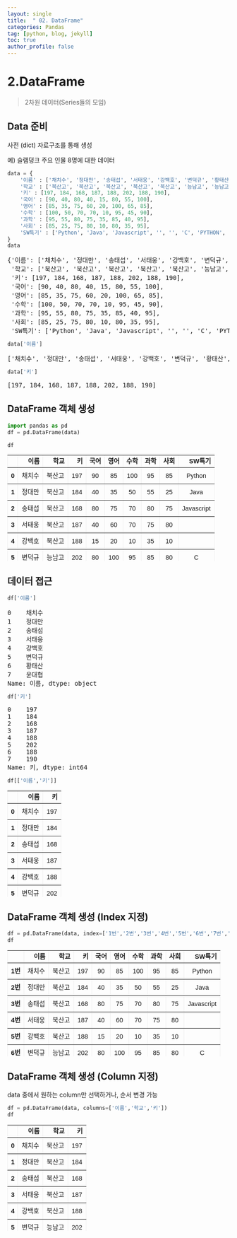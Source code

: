 ```yaml
---
layout: single
title:  " 02. DataFrame"
categories: Pandas
tag: [python, blog, jekyll]
toc: true
author_profile: false
---
```


<head>
  <style>
    table.dataframe {
      white-space: normal;
      width: 100%;
      height: 240px;
      display: block;
      overflow: auto;
      font-family: Arial, sans-serif;
      font-size: 0.9rem;
      line-height: 20px;
      text-align: center;
      border: 0px !important;
    }

    table.dataframe th {
      text-align: center;
      font-weight: bold;
      padding: 8px;
    }

    table.dataframe td {
      text-align: center;
      padding: 8px;
    }

    table.dataframe tr:hover {
      background: #b8d1f3; 
    }

    .output_prompt {
      overflow: auto;
      font-size: 0.9rem;
      line-height: 1.45;
      border-radius: 0.3rem;
      -webkit-overflow-scrolling: touch;
      padding: 0.8rem;
      margin-top: 0;
      margin-bottom: 15px;
      font: 1rem Consolas, "Liberation Mono", Menlo, Courier, monospace;
      color: $code-text-color;
      border: solid 1px $border-color;
      border-radius: 0.3rem;
      word-break: normal;
      white-space: pre;
    }

  .dataframe tbody tr th:only-of-type {
      vertical-align: middle;
  }

  .dataframe tbody tr th {
      vertical-align: top;
  }

  .dataframe thead th {
      text-align: center !important;
      padding: 8px;
  }

  .page__content p {
      margin: 0 0 0px !important;
  }

  .page__content p > strong {
    font-size: 0.8rem !important;
  }

  </style>
</head>


# 2.DataFrame

> 2차원 데이터(Series들의 모임)


## Data 준비

사전 (dict) 자료구조를 통해 생성



예) 슬램덩크 주요 인물 8명에 대한 데이터



```python
data = {
    '이름' : ['채치수', '정대만', '송태섭', '서태웅', '강백호', '변덕규', '황태산', '윤대협'],
    '학교' : ['북산고', '북산고', '북산고', '북산고', '북산고', '능남고', '능남고', '능남고'],
    '키' : [197, 184, 168, 187, 188, 202, 188, 190],
    '국어' : [90, 40, 80, 40, 15, 80, 55, 100],
    '영어' : [85, 35, 75, 60, 20, 100, 65, 85],
    '수학' : [100, 50, 70, 70, 10, 95, 45, 90],
    '과학' : [95, 55, 80, 75, 35, 85, 40, 95],
    '사회' : [85, 25, 75, 80, 10, 80, 35, 95],
    'SW특기' : ['Python', 'Java', 'Javascript', '', '', 'C', 'PYTHON', 'C#']
}
data
```

<pre>
{'이름': ['채치수', '정대만', '송태섭', '서태웅', '강백호', '변덕규', '황태산', '윤대협'],
 '학교': ['북산고', '북산고', '북산고', '북산고', '북산고', '능남고', '능남고', '능남고'],
 '키': [197, 184, 168, 187, 188, 202, 188, 190],
 '국어': [90, 40, 80, 40, 15, 80, 55, 100],
 '영어': [85, 35, 75, 60, 20, 100, 65, 85],
 '수학': [100, 50, 70, 70, 10, 95, 45, 90],
 '과학': [95, 55, 80, 75, 35, 85, 40, 95],
 '사회': [85, 25, 75, 80, 10, 80, 35, 95],
 'SW특기': ['Python', 'Java', 'Javascript', '', '', 'C', 'PYTHON', 'C#']}
</pre>

```python
data['이름']
```

<pre>
['채치수', '정대만', '송태섭', '서태웅', '강백호', '변덕규', '황태산', '윤대협']
</pre>

```python
data['키']
```

<pre>
[197, 184, 168, 187, 188, 202, 188, 190]
</pre>
## DataFrame 객체 생성



```python
import pandas as pd
df = pd.DataFrame(data)
```


```python
df
```

<div>
<style scoped>
    .dataframe tbody tr th:only-of-type {
        vertical-align: middle;
    }

    .dataframe tbody tr th {
        vertical-align: top;
    }

    .dataframe thead th {
        text-align: right;
    }
</style>
<table border="1" class="dataframe">
  <thead>
    <tr style="text-align: right;">
      <th></th>
      <th>이름</th>
      <th>학교</th>
      <th>키</th>
      <th>국어</th>
      <th>영어</th>
      <th>수학</th>
      <th>과학</th>
      <th>사회</th>
      <th>SW특기</th>
    </tr>
  </thead>
  <tbody>
    <tr>
      <th>0</th>
      <td>채치수</td>
      <td>북산고</td>
      <td>197</td>
      <td>90</td>
      <td>85</td>
      <td>100</td>
      <td>95</td>
      <td>85</td>
      <td>Python</td>
    </tr>
    <tr>
      <th>1</th>
      <td>정대만</td>
      <td>북산고</td>
      <td>184</td>
      <td>40</td>
      <td>35</td>
      <td>50</td>
      <td>55</td>
      <td>25</td>
      <td>Java</td>
    </tr>
    <tr>
      <th>2</th>
      <td>송태섭</td>
      <td>북산고</td>
      <td>168</td>
      <td>80</td>
      <td>75</td>
      <td>70</td>
      <td>80</td>
      <td>75</td>
      <td>Javascript</td>
    </tr>
    <tr>
      <th>3</th>
      <td>서태웅</td>
      <td>북산고</td>
      <td>187</td>
      <td>40</td>
      <td>60</td>
      <td>70</td>
      <td>75</td>
      <td>80</td>
      <td></td>
    </tr>
    <tr>
      <th>4</th>
      <td>강백호</td>
      <td>북산고</td>
      <td>188</td>
      <td>15</td>
      <td>20</td>
      <td>10</td>
      <td>35</td>
      <td>10</td>
      <td></td>
    </tr>
    <tr>
      <th>5</th>
      <td>변덕규</td>
      <td>능남고</td>
      <td>202</td>
      <td>80</td>
      <td>100</td>
      <td>95</td>
      <td>85</td>
      <td>80</td>
      <td>C</td>
    </tr>
    <tr>
      <th>6</th>
      <td>황태산</td>
      <td>능남고</td>
      <td>188</td>
      <td>55</td>
      <td>65</td>
      <td>45</td>
      <td>40</td>
      <td>35</td>
      <td>PYTHON</td>
    </tr>
    <tr>
      <th>7</th>
      <td>윤대협</td>
      <td>능남고</td>
      <td>190</td>
      <td>100</td>
      <td>85</td>
      <td>90</td>
      <td>95</td>
      <td>95</td>
      <td>C#</td>
    </tr>
  </tbody>
</table>
</div>


## 데이터 접근



```python
df['이름']
```

<pre>
0    채치수
1    정대만
2    송태섭
3    서태웅
4    강백호
5    변덕규
6    황태산
7    윤대협
Name: 이름, dtype: object
</pre>

```python
df['키']
```

<pre>
0    197
1    184
2    168
3    187
4    188
5    202
6    188
7    190
Name: 키, dtype: int64
</pre>

```python
df[['이름','키']]
```

<div>
<style scoped>
    .dataframe tbody tr th:only-of-type {
        vertical-align: middle;
    }

    .dataframe tbody tr th {
        vertical-align: top;
    }

    .dataframe thead th {
        text-align: right;
    }
</style>
<table border="1" class="dataframe">
  <thead>
    <tr style="text-align: right;">
      <th></th>
      <th>이름</th>
      <th>키</th>
    </tr>
  </thead>
  <tbody>
    <tr>
      <th>0</th>
      <td>채치수</td>
      <td>197</td>
    </tr>
    <tr>
      <th>1</th>
      <td>정대만</td>
      <td>184</td>
    </tr>
    <tr>
      <th>2</th>
      <td>송태섭</td>
      <td>168</td>
    </tr>
    <tr>
      <th>3</th>
      <td>서태웅</td>
      <td>187</td>
    </tr>
    <tr>
      <th>4</th>
      <td>강백호</td>
      <td>188</td>
    </tr>
    <tr>
      <th>5</th>
      <td>변덕규</td>
      <td>202</td>
    </tr>
    <tr>
      <th>6</th>
      <td>황태산</td>
      <td>188</td>
    </tr>
    <tr>
      <th>7</th>
      <td>윤대협</td>
      <td>190</td>
    </tr>
  </tbody>
</table>
</div>


## DataFrame 객체 생성 (Index 지정)



```python
df = pd.DataFrame(data, index=['1번','2번','3번','4번','5번','6번','7번','8번'])
df
```

<div>
<style scoped>
    .dataframe tbody tr th:only-of-type {
        vertical-align: middle;
    }

    .dataframe tbody tr th {
        vertical-align: top;
    }

    .dataframe thead th {
        text-align: right;
    }
</style>
<table border="1" class="dataframe">
  <thead>
    <tr style="text-align: right;">
      <th></th>
      <th>이름</th>
      <th>학교</th>
      <th>키</th>
      <th>국어</th>
      <th>영어</th>
      <th>수학</th>
      <th>과학</th>
      <th>사회</th>
      <th>SW특기</th>
    </tr>
  </thead>
  <tbody>
    <tr>
      <th>1번</th>
      <td>채치수</td>
      <td>북산고</td>
      <td>197</td>
      <td>90</td>
      <td>85</td>
      <td>100</td>
      <td>95</td>
      <td>85</td>
      <td>Python</td>
    </tr>
    <tr>
      <th>2번</th>
      <td>정대만</td>
      <td>북산고</td>
      <td>184</td>
      <td>40</td>
      <td>35</td>
      <td>50</td>
      <td>55</td>
      <td>25</td>
      <td>Java</td>
    </tr>
    <tr>
      <th>3번</th>
      <td>송태섭</td>
      <td>북산고</td>
      <td>168</td>
      <td>80</td>
      <td>75</td>
      <td>70</td>
      <td>80</td>
      <td>75</td>
      <td>Javascript</td>
    </tr>
    <tr>
      <th>4번</th>
      <td>서태웅</td>
      <td>북산고</td>
      <td>187</td>
      <td>40</td>
      <td>60</td>
      <td>70</td>
      <td>75</td>
      <td>80</td>
      <td></td>
    </tr>
    <tr>
      <th>5번</th>
      <td>강백호</td>
      <td>북산고</td>
      <td>188</td>
      <td>15</td>
      <td>20</td>
      <td>10</td>
      <td>35</td>
      <td>10</td>
      <td></td>
    </tr>
    <tr>
      <th>6번</th>
      <td>변덕규</td>
      <td>능남고</td>
      <td>202</td>
      <td>80</td>
      <td>100</td>
      <td>95</td>
      <td>85</td>
      <td>80</td>
      <td>C</td>
    </tr>
    <tr>
      <th>7번</th>
      <td>황태산</td>
      <td>능남고</td>
      <td>188</td>
      <td>55</td>
      <td>65</td>
      <td>45</td>
      <td>40</td>
      <td>35</td>
      <td>PYTHON</td>
    </tr>
    <tr>
      <th>8번</th>
      <td>윤대협</td>
      <td>능남고</td>
      <td>190</td>
      <td>100</td>
      <td>85</td>
      <td>90</td>
      <td>95</td>
      <td>95</td>
      <td>C#</td>
    </tr>
  </tbody>
</table>
</div>


## DataFrame 객체 생성 (Column 지정)

data 중에서 원하는 column만 선택하거나, 순서 변경 가능



```python
df = pd.DataFrame(data, columns=['이름','학교','키'])
df
```

<div>
<style scoped>
    .dataframe tbody tr th:only-of-type {
        vertical-align: middle;
    }

    .dataframe tbody tr th {
        vertical-align: top;
    }

    .dataframe thead th {
        text-align: right;
    }
</style>
<table border="1" class="dataframe">
  <thead>
    <tr style="text-align: right;">
      <th></th>
      <th>이름</th>
      <th>학교</th>
      <th>키</th>
    </tr>
  </thead>
  <tbody>
    <tr>
      <th>0</th>
      <td>채치수</td>
      <td>북산고</td>
      <td>197</td>
    </tr>
    <tr>
      <th>1</th>
      <td>정대만</td>
      <td>북산고</td>
      <td>184</td>
    </tr>
    <tr>
      <th>2</th>
      <td>송태섭</td>
      <td>북산고</td>
      <td>168</td>
    </tr>
    <tr>
      <th>3</th>
      <td>서태웅</td>
      <td>북산고</td>
      <td>187</td>
    </tr>
    <tr>
      <th>4</th>
      <td>강백호</td>
      <td>북산고</td>
      <td>188</td>
    </tr>
    <tr>
      <th>5</th>
      <td>변덕규</td>
      <td>능남고</td>
      <td>202</td>
    </tr>
    <tr>
      <th>6</th>
      <td>황태산</td>
      <td>능남고</td>
      <td>188</td>
    </tr>
    <tr>
      <th>7</th>
      <td>윤대협</td>
      <td>능남고</td>
      <td>190</td>
    </tr>
  </tbody>
</table>
</div>


